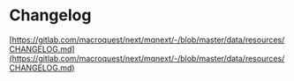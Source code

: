 # Changelog

[https://gitlab.com/macroquest/next/mqnext/-/blob/master/data/resources/CHANGELOG.md](https://gitlab.com/macroquest/next/mqnext/-/blob/master/data/resources/CHANGELOG.md)

